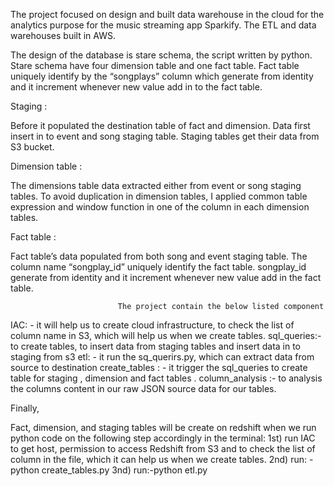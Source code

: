 The project focused on design and built data warehouse in the cloud for the analytics purpose for the music streaming app Sparkify.
The ETL and data warehouses built in AWS. 

The design of the database is stare schema, the script written by python. Stare schema have four dimension table and one fact table. Fact table uniquely identify by the “songplays” column which generate from identity and it increment whenever new value add in to the fact table. 

Staging : 

Before it populated the destination table of fact and dimension. Data first insert in to event and song staging table. Staging tables get their data from S3 bucket. 

Dimension table : 

The dimensions table data extracted either from event or song staging tables. To avoid duplication in dimension tables, I applied common table expression and window function in one of the column in each dimension tables. 

Fact table :

Fact table’s data populated from both song and event staging table. The column name “songplay_id” uniquely identify the fact table. songplay_id generate from identity and it increment whenever new value add in the fact table. 

                            The project contain the below listed component 
                            
  IAC: - it will help us to create cloud infrastructure, to check the list of column name in S3, which will help us when we create tables.
  sql_queries:- to create tables, to insert data from staging tables and insert data in to staging from s3 
  etl: - it run the sq_querirs.py, which can extract data from source to destination 
  create_tables : - it trigger the sql_queries to create table for staging , dimension and fact tables .
  column_analysis :- to analysis the columns content in our raw JSON source data for our tables. 
  

Finally, 

Fact, dimension, and staging tables will be create on redshift when we run python code on the following step accordingly in the terminal:
1st)  run IAC to get host, permission to access Redshift from S3 and to check the list of column in the file, which it can help us when we create tables.
2nd)  run: - python create_tables.py 
3nd) run:-python etl.py 
  
  
  
  
  
